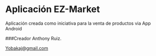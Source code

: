 # Aplicación EZ-Market

Aplicación creada como iniciativa para la venta de productos via App Android

###Creador
Anthony Ruiz.

Yobakaj@gmail.com